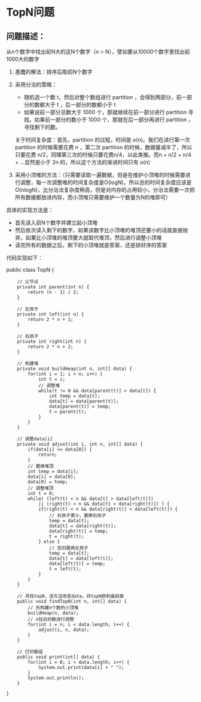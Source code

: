 # TopN问题

## 问题描述：
从n个数字中找出前N大的这N个数字（n > N），譬如要从10000个数字里找出前1000大的数字

1. 愚蠢的解法：排序后取前N个数字

2. 采用分治的策略：
   * 随机选一个数 t，然后对整个数组进行 partition ，会得到两部分，前一部分的数都大于 t ，后一部分的数都小于 t 
   * 如果说前一部分总数大于 1000 个，那就继续在前一部分进行 partition 寻找。如果前一部分的数小于 1000 个，那就在后一部分再进行 partition ，寻找剩下的数。

    关于时间复杂度：首先，partition 的过程，时间是 o(n)。我们在进行第一次 partition 的时候需要花费 n ，第二次 partition 的时候，数据量减半了，所以只要花费 n/2，同理第三次的时候只要花费n/4，以此类推。而n + n/2 + n/4 + ...显然是小于 2n 的，所以这个方法的渐进时间只有 o(n)

3. 采用小顶堆的方法：（只需要读取一遍数据，但是在维护小顶堆的时候需要进行调整，每一次调整堆的时间复杂度是O(logN)，所以总的时间复杂度应该是O(nlogN)，比分治法复杂度稍高，但是对内存的占用较小，分治法需要一次把所有数据都放进内存，而小顶堆只需要维护一个数量为N的堆即可）
   
具体的实现方法是：
* 首先读入前N个数字并建立起小顶堆
* 然后依次读入剩下的数字，如果该数字比小顶堆的堆顶还要小的话就直接抛弃，如果比小顶堆的堆顶要大就取代堆顶，然后进行调整小顶堆
* 读完所有的数据之后，剩下的小顶堆就是答案，还是排好序的答案

代码实现如下：
   
   public class TopN {

        // 父节点
        private int parent(int n) {
            return (n - 1) / 2;
        }

        // 左孩子
        private int left(int n) {
            return 2 * n + 1;
        }

        // 右孩子
        private int right(int n) {
            return 2 * n + 2;
        }

        // 构建堆
        private void buildHeap(int n, int[] data) {
            for(int i = 1; i < n; i++) {
                int t = i;
                // 调整堆
                while(t != 0 && data[parent(t)] > data[t]) {
                    int temp = data[t];
                    data[t] = data[parent(t)];
                    data[parent(t)] = temp;
                    t = parent(t);
                }
            }
        }

        // 调整data[i]
        private void adjust(int i, int n, int[] data) {
            if(data[i] <= data[0]) {
                return;
            }
            // 置换堆顶
            int temp = data[i];
            data[i] = data[0];
            data[0] = temp;
            // 调整堆顶
            int t = 0;
            while( (left(t) < n && data[t] > data[left(t)])
                || (right(t) < n && data[t] > data[right(t)]) ) {
                if(right(t) < n && data[right(t)] < data[left(t)]) {
                    // 右孩子更小，置换右孩子
                    temp = data[t];
                    data[t] = data[right(t)];
                    data[right(t)] = temp;
                    t = right(t);
                } else {
                    // 否则置换左孩子
                    temp = data[t];
                    data[t] = data[left(t)];
                    data[left(t)] = temp;
                    t = left(t);
                }
            }
        }

        // 寻找topN，该方法改变data，将topN排到最前面
        public void findTopN(int n, int[] data) {
            // 先构建n个数的小顶堆
            buildHeap(n, data);
            // n往后的数进行调整
            for(int i = n; i < data.length; i++) {
                adjust(i, n, data);
            }
        }

        // 打印数组
        public void print(int[] data) {
            for(int i = 0; i < data.length; i++) {
                System.out.print(data[i] + " ");
            }
            System.out.println();
        }

    }

    
